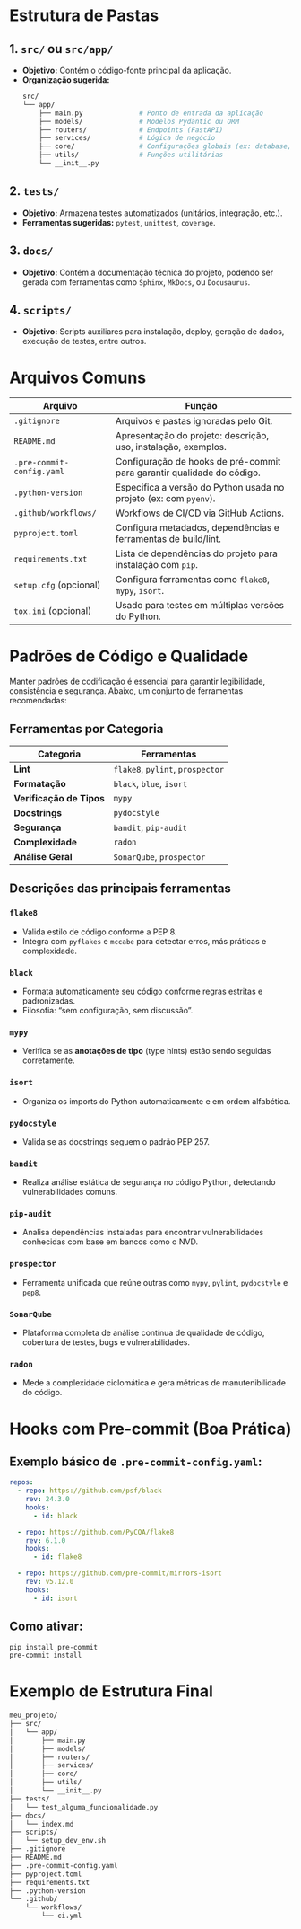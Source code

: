 # **Estrutura de Pastas**
## 1. `src/` ou `src/app/`
* **Objetivo:** Contém o código-fonte principal da aplicação.
* **Organização sugerida:**
  ```bash
  src/
  └── app/
      ├── main.py              # Ponto de entrada da aplicação
      ├── models/              # Modelos Pydantic ou ORM
      ├── routers/             # Endpoints (FastAPI)
      ├── services/            # Lógica de negócio
      ├── core/                # Configurações globais (ex: database, env, auth)
      ├── utils/               # Funções utilitárias
      └── __init__.py
  ```

## 2. `tests/`
* **Objetivo:** Armazena testes automatizados (unitários, integração, etc.).
* **Ferramentas sugeridas:** `pytest`, `unittest`, `coverage`.

## 3. `docs/`
* **Objetivo:** Contém a documentação técnica do projeto, podendo ser gerada com ferramentas como `Sphinx`, `MkDocs`, ou `Docusaurus`.

## 4. `scripts/`
* **Objetivo:** Scripts auxiliares para instalação, deploy, geração de dados, execução de testes, entre outros.

# **Arquivos Comuns**
| Arquivo                   | Função                                                                 |
| ------------------------- | ---------------------------------------------------------------------- |
| `.gitignore`              | Arquivos e pastas ignoradas pelo Git.                                  |
| `README.md`               | Apresentação do projeto: descrição, uso, instalação, exemplos.         |
| `.pre-commit-config.yaml` | Configuração de hooks de pré-commit para garantir qualidade do código. |
| `.python-version`         | Especifica a versão do Python usada no projeto (ex: com `pyenv`).      |
| `.github/workflows/`      | Workflows de CI/CD via GitHub Actions.                                 |
| `pyproject.toml`          | Configura metadados, dependências e ferramentas de build/lint.         |
| `requirements.txt`        | Lista de dependências do projeto para instalação com `pip`.            |
| `setup.cfg` (opcional)    | Configura ferramentas como `flake8`, `mypy`, `isort`.                  |
| `tox.ini` (opcional)      | Usado para testes em múltiplas versões do Python.                      |

# **Padrões de Código e Qualidade**
Manter padrões de codificação é essencial para garantir legibilidade, consistência e segurança. Abaixo, um conjunto de ferramentas recomendadas:

## Ferramentas por Categoria
| Categoria                | Ferramentas                      |
| ------------------------ | -------------------------------- |
| **Lint**                 | `flake8`, `pylint`, `prospector` |
| **Formatação**           | `black`, `blue`, `isort`         |
| **Verificação de Tipos** | `mypy`                           |
| **Docstrings**           | `pydocstyle`                     |
| **Segurança**            | `bandit`, `pip-audit`            |
| **Complexidade**         | `radon`                          |
| **Análise Geral**        | `SonarQube`, `prospector`        |

## Descrições das principais ferramentas
### `flake8`
* Valida estilo de código conforme a PEP 8.
* Integra com `pyflakes` e `mccabe` para detectar erros, más práticas e complexidade.

### `black`
* Formata automaticamente seu código conforme regras estritas e padronizadas.
* Filosofia: “sem configuração, sem discussão”.

### `mypy`
* Verifica se as **anotações de tipo** (type hints) estão sendo seguidas corretamente.

### `isort`
* Organiza os imports do Python automaticamente e em ordem alfabética.

### `pydocstyle`
* Valida se as docstrings seguem o padrão PEP 257.

### `bandit`
* Realiza análise estática de segurança no código Python, detectando vulnerabilidades comuns.

### `pip-audit`
* Analisa dependências instaladas para encontrar vulnerabilidades conhecidas com base em bancos como o NVD.

### `prospector`
* Ferramenta unificada que reúne outras como `mypy`, `pylint`, `pydocstyle` e `pep8`.

### `SonarQube`
* Plataforma completa de análise contínua de qualidade de código, cobertura de testes, bugs e vulnerabilidades.

### `radon`
* Mede a complexidade ciclomática e gera métricas de manutenibilidade do código.

# **Hooks com Pre-commit (Boa Prática)**
## Exemplo básico de `.pre-commit-config.yaml`:
```yaml
repos:
  - repo: https://github.com/psf/black
    rev: 24.3.0
    hooks:
      - id: black

  - repo: https://github.com/PyCQA/flake8
    rev: 6.1.0
    hooks:
      - id: flake8

  - repo: https://github.com/pre-commit/mirrors-isort
    rev: v5.12.0
    hooks:
      - id: isort
```

## Como ativar:
```bash
pip install pre-commit
pre-commit install
```

# **Exemplo de Estrutura Final**
```bash
meu_projeto/
├── src/
│   └── app/
│       ├── main.py
│       ├── models/
│       ├── routers/
│       ├── services/
│       ├── core/
│       ├── utils/
│       └── __init__.py
├── tests/
│   └── test_alguma_funcionalidade.py
├── docs/
│   └── index.md
├── scripts/
│   └── setup_dev_env.sh
├── .gitignore
├── README.md
├── .pre-commit-config.yaml
├── pyproject.toml
├── requirements.txt
├── .python-version
└── .github/
    └── workflows/
        └── ci.yml
```